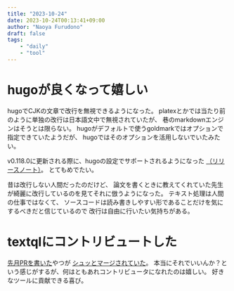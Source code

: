 ```yaml
---
title: "2023-10-24"
date: 2023-10-24T00:13:41+09:00
author: "Naoya Furudono"
draft: false
tags:
    - "daily"
    - "tool"
---
```


# hugoが良くなって嬉しい

hugoでCJKの文章で改行を無視できるようになった。
platexとかでは当たり前のように単独の改行は日本語文中で無視されていたが、
巷のmarkdownエンジンはそうとは限らない。
hugoがデフォルトで使うgoldmarkではオプションで指定できていたようだが、
hugoではそのオプションを活用しないでいたみたい。

v0.118.0に更新される際に、hugoの設定でサポートされるようになった
[（リリースノート）](https://github.com/gohugoio/hugo/releases/tag/v0.118.0)。
とてもめでたい。

昔は改行しない人間だったのだけど、
論文を書くときに教えてくれていた先生が綺麗に改行しているのを見てそれに倣うようになった。
テキスト処理は人間の仕事ではなくて、
ソースコードは読み書きしやすい形であることだけを気にするべきだと信じているので
改行は自由に行いたい気持ちがある。

# textqlにコントリビュートした

[先月PRを書いた](./daily/2023-09-19)やつが
[シュッとマージされていた](https://github.com/dinedal/textql/pull/141)。
本当にそれでいいんか？という感じがするが、何はともあれコントリビュータになれたのは嬉しい。
好きなツールに貢献できる喜び。

